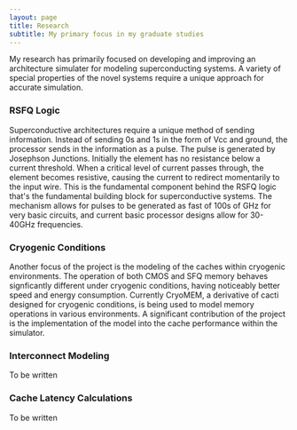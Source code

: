 ```yaml
---
layout: page
title: Research
subtitle: My primary focus in my graduate studies
---
```

My research has primarily focused on developing and improving an architecture simulater for modeling superconducting systems. A variety of special properties of the novel systems require a unique approach for accurate simulation.

### RSFQ Logic
Superconductive architectures require a unique method of sending information. Instead of sending 0s and 1s in the form of Vcc and ground, the processor sends in the information as a pulse. The pulse is generated by Josephson Junctions. Initially the element has no resistance below a current threshold. When a critical level of current passes through, the element becomes resistive, causing the current to redirect momentarily to the input wire. This is the fundamental component behind the RSFQ logic that's the fundamental building block for superconductive systems. The mechanism allows for pulses to be generated as fast of 100s of GHz for very basic circuits, and current basic processor designs allow for 30-40GHz frequencies. 

### Cryogenic Conditions
Another focus of the project is the modeling of the caches within cryogenic environments. The operation of both CMOS and SFQ memory behaves signficantly different under cryogenic conditions, having noticeably better speed and energy consumption. Currently CryoMEM, a derivative of cacti designed for cryogenic conditions, is being used to model memory operations in various environments. A significant contribution of the project is the implementation of the model into the cache performance within the simulator.

### Interconnect Modeling
To be written

### Cache Latency Calculations
To be written